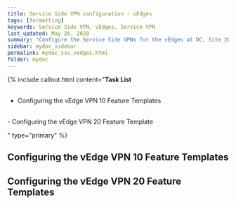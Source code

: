 ```yaml
---
title: Service Side VPN configuration - vEdges
tags: [formatting]
keywords: Service Side VPN, vEdges, Service VPN
last_updated: May 26, 2020
summary: "Configure the Service Side VPNs for the vEdges at DC, Site 20 and Site 30"
sidebar: mydoc_sidebar
permalink: mydoc_ssv_vedges.html
folder: mydoc
---
```


{% include callout.html content="**Task List**
<br/><br/>
- Configuring the vEdge VPN 10 Feature Templates
<br/>
- Configuring the vEdge VPN 20 Feature Template
<br/>

" type="primary" %}

## Configuring the vEdge VPN 10 Feature Templates

## Configuring the vEdge VPN 20 Feature Templates
